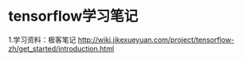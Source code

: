 ﻿# tensorflow学习笔记
1.学习资料：极客笔记 http://wiki.jikexueyuan.com/project/tensorflow-zh/get_started/introduction.html